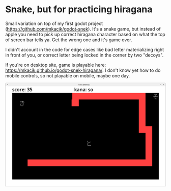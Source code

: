 # Snake, but for practicing hiragana

Small variation on top of my first godot project (https://github.com/mkacik/godot-snek). It's a snake game, but instead of apple you need to pick up correct hiragana character based on what the top of screen bar tells ya. Get the wrong one and it's game over.

I didn't account in the code for edge cases like bad letter materializing right in front of you, or correct letter being locked in the corner by two "decoys".

If you're on desktop site, game is playable here: https://mkacik.github.io/godot-snek-hiragana/. I don't know yet how to do mobile controls, so not playable on mobile, maybe one day.

![screenshot](screenshot.png)
